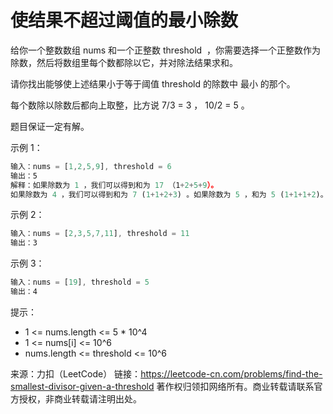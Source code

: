 # 使结果不超过阈值的最小除数

给你一个整数数组 nums 和一个正整数 threshold  ，你需要选择一个正整数作为除数，然后将数组里每个数都除以它，并对除法结果求和。

请你找出能够使上述结果小于等于阈值 threshold 的除数中 最小 的那个。

每个数除以除数后都向上取整，比方说 7/3 = 3 ， 10/2 = 5 。

题目保证一定有解。

示例 1：

``` javascript
输入：nums = [1,2,5,9], threshold = 6
输出：5
解释：如果除数为 1 ，我们可以得到和为 17 （1+2+5+9）。
如果除数为 4 ，我们可以得到和为 7 (1+1+2+3) 。如果除数为 5 ，和为 5 (1+1+1+2)。
```

示例 2：

``` javascript
输入：nums = [2,3,5,7,11], threshold = 11
输出：3
```

示例 3：

``` javascript
输入：nums = [19], threshold = 5
输出：4
```

提示：

- 1 <= nums.length <= 5 * 10^4
- 1 <= nums[i] <= 10^6
- nums.length <= threshold <= 10^6

来源：力扣（LeetCode）
链接：https://leetcode-cn.com/problems/find-the-smallest-divisor-given-a-threshold
著作权归领扣网络所有。商业转载请联系官方授权，非商业转载请注明出处。
